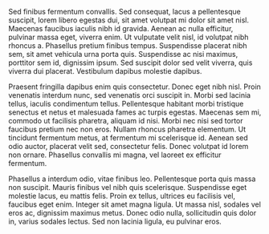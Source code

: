 <!--
title: Demo Post
-->
Sed finibus fermentum convallis. Sed consequat, lacus a pellentesque
suscipit, lorem libero egestas dui, sit amet volutpat mi dolor sit amet
nisl. Maecenas faucibus iaculis nibh id gravida. Aenean ac nulla
efficitur, pulvinar massa eget, viverra enim. Ut vulputate velit nisl,
id volutpat nibh rhoncus a. Phasellus pretium finibus tempus.
Suspendisse placerat nibh sem, sit amet vehicula urna porta quis.
Suspendisse ac nisi maximus, porttitor sem id, dignissim ipsum. Sed
suscipit dolor sed velit viverra, quis viverra dui placerat. Vestibulum
dapibus molestie dapibus.

Praesent fringilla dapibus enim quis consectetur. Donec eget nibh nisl.
Proin venenatis interdum nunc, sed venenatis orci suscipit in. Morbi sed
lacinia tellus, iaculis condimentum tellus. Pellentesque habitant morbi
tristique senectus et netus et malesuada fames ac turpis egestas.
Maecenas sem mi, commodo ut facilisis pharetra, aliquam id nisi. Morbi
nec nisi sed tortor faucibus pretium nec non eros. Nullam rhoncus
pharetra elementum. Ut tincidunt fermentum metus, at fermentum mi
scelerisque id. Aenean sed odio auctor, placerat velit sed, consectetur
felis. Donec volutpat id lorem non ornare. Phasellus convallis mi magna,
vel laoreet ex efficitur fermentum.

Phasellus a interdum odio, vitae finibus leo. Pellentesque porta quis
massa non suscipit. Mauris finibus vel nibh quis scelerisque.
Suspendisse eget molestie lacus, eu mattis felis. Proin ex tellus,
ultrices eu facilisis vel, faucibus eget enim. Integer sit amet magna
ligula. Ut massa nisl, sodales vel eros ac, dignissim maximus metus.
Donec odio nulla, sollicitudin quis dolor in, varius sodales lectus. Sed
non lacinia ligula, eu pulvinar eros.
